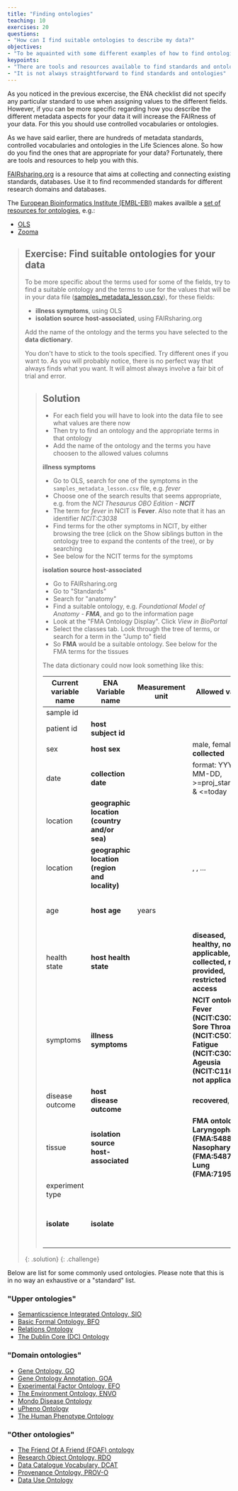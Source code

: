 ```yaml
---
title: "Finding ontologies"
teaching: 10
exercises: 20
questions:
- "How can I find suitable ontologies to describe my data?"
objectives:
- "To be aquainted with some different examples of how to find ontologies and ontology terms"
keypoints:
- "There are tools and resources available to find standards and ontologies"
- "It is not always straightforward to find standards and ontologies"
---
```


As you noticed in the previous excercise, the ENA checklist did not specify any particular standard to use when assigning values to the different fields. However, if you can be more specific regarding how you describe the different metadata aspects for your data it will increase the FAIRness of your data. For this you should use controlled vocabularies or ontologies.

As we have said earlier, there are hundreds of metadata standards, controlled vocabularies and ontologies in the Life Sciences alone. So how do you find the ones that are appropriate for your data? Fortunately, there are tools and resources to help you with this.

[FAIRsharing.org](https://fairsharing.org) is a resource that aims at collecting and connecting existing standards, databases. Use it to find recommended standards for different research domains and databases.

The [European Bioinformatics Institute (EMBL-EBI)](https://www.ebi.ac.uk/) makes availble a [set of resources for ontologies](https://www.ebi.ac.uk/spot/ontology/), e.g.:

* [OLS](https://www.ebi.ac.uk/ols/index)
* [Zooma](https://www.ebi.ac.uk/spot/zooma/)

> ## Exercise: Find suitable ontologies for your data
>
> To be more specific about the terms used for some of the fields, try to find a suitable ontology and the terms to use for the values that will be in your data file ([samples_metadata_lesson.csv](../files/samples_metadata_lesson.csv)), for these fields:
> * **illness symptoms**, using OLS
> * **isolation source host-associated**, using FAIRsharing.org
>
> Add the name of the ontology and the terms you have selected to the **data dictionary**.
>
> You don't have to stick to the tools specified. Try different ones if you want to. As you will probably notice, there is no perfect way that always finds what you want. It will almost always involve a fair bit of trial and error.
>
> > ## Solution
> >
> > * For each field you will have to look into the data file to see what values are there now
> > * Then try to find an ontology and the appropriate terms in that ontology
> > * Add the name of the ontology and the terms you have choosen to the allowed values columns
> >
> > **illness symptoms**
> > * Go to OLS, search for one of the symptoms in the `samples_metadata_lesson.csv` file, e.g. _fever_
> > * Choose one of the search results that seems appropriate, e.g. from the _NCI Thesaurus OBO Edition - **NCIT**_
> > * The term for _fever_ in NCIT is **Fever**. Also note that it has an identifier _NCIT:C3038_
> > * Find terms for the other symptoms in NCIT, by either browsing the tree (click on the Show siblings button in the ontology tree to expand the contents of the tree), or by searching
> > * See below for the NCIT terms for the symptoms
> >
> > **isolation source host-associated**
> > * Go to FAIRsharing.org
> > * Go to "Standards"
> > * Search for "anatomy"
> > * Find a suitable ontology, e.g. _Foundational Model of Anatomy - **FMA**_, and go to the information page
> > * Look at the "FMA Ontology Display". Click _View in BioPortal_
> > * Select the classes tab. Look through the tree of terms, or search for a term in the "Jump to" field
> > * So **FMA** would be a suitable ontology. See below for the FMA terms for the tissues
> >
> > The data dictionary could now look something like this:
> >
> > | Current variable name | ENA Variable name | Measurement unit | Allowed values | Definition | Description |
> > |-|-|-|-|-|-|
> > | sample id |  |  |  |  |  |
> > | patient id | **host subject id** |  |  |  |  |
> > | sex | **host sex** |  | male, female, **not collected** | Sex of the individual |  |
> > | date | **collection date** |  | format: YYYY-MM-DD, >=proj_start_date & <=today | Date of sampling |  |
> > | location | **geographic location (country and/or sea)** |  | <country> |  |  |
> > | location | **geographic location (region and locality)** |  | <region>, <city>, ... |  |  |
> > | age | **host age** | years |  | Age of individual at the time of sampling |  |
> > | health state | **host health state** |  | **diseased, healthy, not applicable, not collected, not provided, restricted access** | Health state of individual at time of sampling |  |
> > | symptoms | **illness symptoms** |  | **NCIT ontology: <br>Fever (NCIT:C3038), Sore Throat (NCIT:C50747), Fatigue (NCIT:C3036), Ageusia (NCIT:C116374), not applicable** | Symptoms experienced in connection with illness |  |
> > | disease outcome | **host disease outcome** |  | **recovered**, dead | Final outcome of disease |  |
> > | tissue | **isolation source host-associated** |  | **FMA ontology:<br>Laryngopharynx (FMA:54880), Nasopharynx (FMA:54878), Lung (FMA:7195)** | Tissue sampled |  |
> > | experiment type |  |  |  |  |  |
> > | **isolate** | **isolate** |  |  | **individual isolate from which the sample was obtained** |  |
> >
> {: .solution}
{: .challenge}

Below are list for some commonly used ontologies. Please note that this is in no way an exhaustive or a "standard" list.

### "Upper ontologies"

* [Semanticscience Integrated Ontology, SIO](https://bioportal.bioontology.org/ontologies/SIO)
* [Basic Formal Ontology, BFO](https://bioportal.bioontology.org/ontologies/BFO)
* [Relations Ontology](https://bioportal.bioontology.org/ontologies/OBOREL)
* [The Dublin Core (DC) Ontology](http://dublincore.org/)


### "Domain ontologies"

* [Gene Ontology, GO ](http://www.geneontology.org/)
* [Gene Ontology Annotation, GOA](http://www.ebi.ac.uk/GOA/)
* [Experimental Factor Ontology, EFO](https://bioportal.bioontology.org/ontologies/EFO)
* [The Environment Ontology, ENVO](http://environmentontology.org)
* [Mondo Disease Ontology](https://mondo.monarchinitiative.org)
* [uPheno Ontology](https://github.com/obophenotype/upheno)
* [The Human Phenotype Ontology](https://hpo.jax.org/app/)


### "Other ontologies"

* [The Friend Of A Friend (FOAF) ontology]( http://www.foaf-project.org/)
* [Research Object Ontology, RDO](https://www.researchobject.org/initiative/research-object-model/)
* [Data Catalogue Vocabulary, DCAT](https://www.w3.org/TR/vocab-dcat-3/)
* [Provenance Ontology, PROV-O](https://www.w3.org/TR/prov-o/)
* [Data Use Ontology](https://github.com/EBISPOT/DUO)
